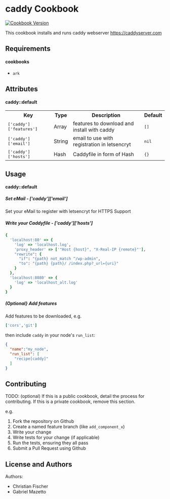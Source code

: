 caddy Cookbook
==============

[![Cookbook Version](https://img.shields.io/cookbook/v/caddy.svg)](https://supermarket.chef.io/cookbooks/caddy)

This cookbook installs and runs caddy webserver https://caddyserver.com


Requirements
------------

#### cookbooks
- `ark`


Attributes
----------
#### caddy::default
<table>
  <tr>
    <th>Key</th>
    <th>Type</th>
    <th>Description</th>
    <th>Default</th>
  </tr>
  <tr>
    <td><tt>['caddy']['features']</tt></td>
    <td>Array</td>
    <td>features to download and install with caddy</td>
    <td><tt>[]</tt></td>
  </tr>
  <tr>
    <td><tt>['caddy']['email']</tt></td>
    <td>String</td>
    <td>email to use with registration in letsencryt</td>
    <td><tt>nil</tt></td>
  </tr>
  <tr>
    <td><tt>['caddy']['hosts']</tt></td>
    <td>Hash</td>
    <td>Caddyfile in form of Hash</td>
    <td><tt>{}</tt></td>
  </tr>
</table>

Usage
-----
#### caddy::default

##### Set eMail - ['caddy']['email']
Set your eMail to register with letsencryt for HTTPS Support

##### Write your Caddyfile - ['caddy']['hosts']
```ruby
{
  'localhost:80' => {
    'log' => 'localhost.log',
    'proxy_header' => ['"Host {host}", "X-Real-IP {remote}"'],
    "rewrite": {
      "if": "{path} not_match ^/wp-admin",
      "to": "{path} {path}/ /index.php?_url={uri}"
    }
  },
  'localhost:8080' => {
    'log' => 'localhost_alt.log'
  }
}
```

##### (Optional} Add features
Add features to be downloaded, e.g.
```ruby
['cors','git']
```


then include `caddy` in your node's `run_list`:

```json
{
  "name":"my_node",
  "run_list": [
    "recipe[caddy]"
  ]
}
```

Contributing
------------
TODO: (optional) If this is a public cookbook, detail the process for contributing. If this is a private cookbook, remove this section.

e.g.
1. Fork the repository on Github
2. Create a named feature branch (like `add_component_x`)
3. Write your change
4. Write tests for your change (if applicable)
5. Run the tests, ensuring they all pass
6. Submit a Pull Request using Github

License and Authors
-------------------

Authors:
- Christian Fischer
- Gabriel Mazetto
